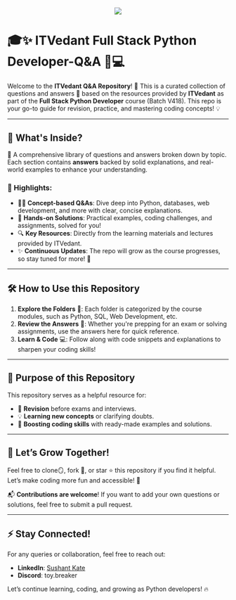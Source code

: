 <h1 align="center">
    <img src="https://readme-typing-svg.herokuapp.com/?font=Righteous&size=35&center=true&vCenter=true&width=500&height=70&duration=4000&lines=Hi+There!+👋;+This+is+ITVedatnt's+section;" />
</h1>

# 🎓✨ ITVedant Full Stack Python Developer-Q&A 🐍💻

Welcome to the **ITVedant Q&A Repository**! 🚀 This is a curated collection of questions and answers 📝 based on the resources provided by **ITVedant** as part of the **Full Stack Python Developer** course (Batch V418). This repo is your go-to guide for revision, practice, and mastering coding concepts! 💡

---

## 🌟 What's Inside?

📂 A comprehensive library of questions and answers broken down by topic. Each section contains **answers** backed by solid explanations, and real-world examples to enhance your understanding.

### 📌 Highlights:

- 🧑‍🏫 **Concept-based Q&As**: Dive deep into Python, databases, web development, and more with clear, concise explanations.
- 🔧 **Hands-on Solutions**: Practical examples, coding challenges, and assignments, solved for you!
- 🔍 **Key Resources**: Directly from the learning materials and lectures provided by ITVedant.
- ✨ **Continuous Updates**: The repo will grow as the course progresses, so stay tuned for more! 🔄

---

## 🛠 How to Use this Repository

1. **Explore the Folders** 📂: Each folder is categorized by the course modules, such as Python, SQL, Web Development, etc.
2. **Review the Answers** 📝: Whether you're prepping for an exam or solving assignments, use the answers here for quick reference.
3. **Learn & Code** 💻: Follow along with code snippets and explanations to sharpen your coding skills!

---

## 🎯 Purpose of this Repository

This repository serves as a helpful resource for:

- 📖 **Revision** before exams and interviews.
- 💡 **Learning new concepts** or clarifying doubts.
- 🚀 **Boosting coding skills** with ready-made examples and solutions.

---

## 🚀 Let’s Grow Together!

Feel free to clone🪞, fork 🔖, or star ⭐ this repository if you find it helpful. Let’s make coding more fun and accessible! 💪

📬 **Contributions are welcome**! If you want to add your own questions or solutions, feel free to submit a pull request.

---

## ⚡ Stay Connected!

For any queries or collaboration, feel free to reach out:

- **LinkedIn**: [Sushant Kate](https://www.linkedin.com/in/sushant-kate)
- **Discord**: toy.breaker

Let’s continue learning, coding, and growing as Python developers! 🔥
